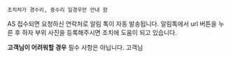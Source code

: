 ```ad-caution
조치처가 경수리, 중수리 일경우만 안내 함
```

AS 접수되면 요청하신 연락처로 알림 톡이 자동 발송됩니다. 알림톡에서  url 버튼을 누른 후 하자 부위 사진을 등록해주시면 조치에 도움이 되고 있습니다.

**고객님이 어려워할 경우**
필수 사항은 아닙니다. 고객님